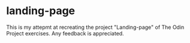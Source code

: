 # landing-page
This is my attepmt at recreating the project "Landing-page" of The Odin Project exercises. Any feedback is appreciated.
